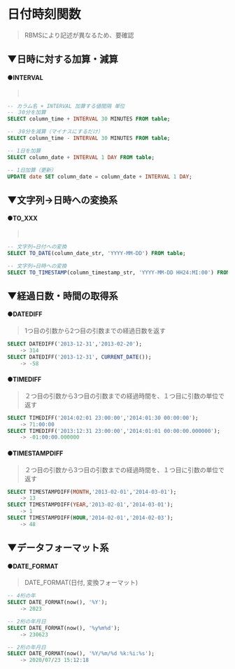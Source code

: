 # 日付時刻関数


>RBMSにより記述が異なるため、要確認


## ▼日時に対する加算・減算
#### ●INTERVAL
><br>
```sql
-- カラム名 + INTERVAL 加算する値間隔 単位
-- ３0分を加算
SELECT column_time + INTERVAL 30 MINUTES FROM table;

-- ３0分を減算（マイナスにするだけ）
SELECT column_time - INTERVAL 30 MINUTES FROM table;

-- 1日を加算
SELECT column_date + INTERVAL 1 DAY FROM table;

-- 1日加算（更新）
UPDATE date SET column_date = column_date + INTERVAL 1 DAY;
```

## ▼文字列→日時への変換系
#### ●TO_XXX
><br>
```sql
-- 文字列→日付への変換
SELECT TO_DATE(column_date_str, 'YYYY-MM-DD') FROM table;

-- 文字列→日時への変換
SELECT TO_TIMESTAMP(column_timestamp_str, 'YYYY-MM-DD HH24:MI:00') FROM table;
```

## ▼経過日数・時間の取得系
#### ●DATEDIFF
>1つ目の引数から2つ目の引数までの経過日数を返す<br>
```sql
SELECT DATEDIFF('2013-12-31','2013-02-20');
	-> 314
SELECT DATEDIFF('2013-12-31', CURRENT_DATE());
	-> -58
```

#### ●TIMEDIFF
>２つ目の引数から3つ目の引数までの経過時間を、１つ目に引数の単位で返す<br>
```sql
SELECT TIMEDIFF('2014:02:01 23:00:00','2014:01:30 00:00:00');
	-> 71:00:00
SELECT TIMEDIFF('2013:12:31 23:00:00','2014:01:01 00:00:00.000000');
	-> -01:00:00.000000
```

#### ●TIMESTAMPDIFF
>２つ目の引数から3つ目の引数までの経過時間を、１つ目に引数の単位で返す<br>
```sql
SELECT TIMESTAMPDIFF(MONTH,'2013-02-01','2014-03-01');
	-> 13
SELECT TIMESTAMPDIFF(YEAR,'2013-02-01','2014-03-01');
	-> 1
SELECT TIMESTAMPDIFF(HOUR,'2014-02-01','2014-02-03');
	-> 48
```

## ▼データフォーマット系
#### ●DATE_FORMAT
>DATE_FORMAT(日付, 変換フォーマット)<br>
```sql
-- 4桁の年
SELECT DATE_FORMAT(now(), '%Y');
	-> 2023

-- 2桁の年月日
SELECT DATE_FORMAT(now(), '%y%m%d');
	-> 230623

-- 2桁の年月日	
SELECT DATE_FORMAT(now(), '%Y/%m/%d %k:%i:%s');
	-> 2020/07/23 15:12:18
```
